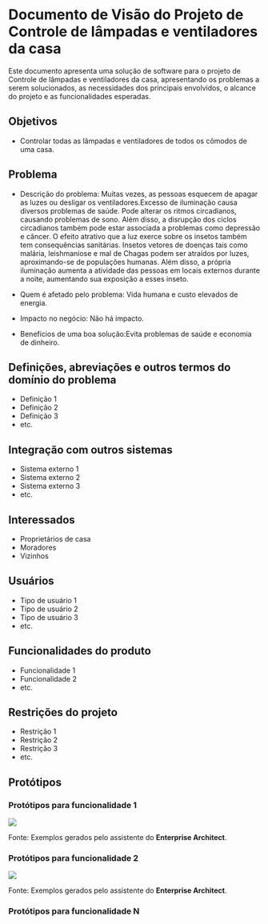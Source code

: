 # Documento de Visão do Projeto de Controle de lâmpadas e ventiladores da casa

Este documento apresenta uma solução de software para o projeto de Controle de lâmpadas e ventiladores da casa, 
apresentando os problemas a serem solucionados, as necessidades dos principais envolvidos, o alcance do projeto e as funcionalidades esperadas.

## Objetivos

* Controlar todas as lâmpadas e ventiladores de todos os cômodos de uma casa.

## Problema

* Descrição do problema: Muitas vezes, as pessoas esquecem de apagar as luzes ou desligar os ventiladores.Excesso de iluminação causa  diversos problemas de saúde. Pode alterar os ritmos circadianos, causando problemas de sono. Além disso, a disrupção dos ciclos circadianos também pode estar associada a problemas como depressão e câncer. O efeito atrativo que a luz exerce sobre os insetos também tem consequências sanitárias. Insetos vetores de doenças tais como malária, leishmaniose e mal de Chagas podem ser atraídos por luzes, aproximando-se de populações humanas. Além disso, a própria iluminação aumenta a atividade das pessoas em locais externos durante a noite, aumentando sua exposição a esses inseto.

* Quem é afetado pelo problema: Vida humana e custo elevados de energia.

* Impacto no negócio: Não há impacto.

* Benefícios de uma boa solução:Evita problemas de saúde e economia de dinheiro.

## Definições, abreviações e outros termos do domínio do problema

* Definição 1
* Definição 2
* Definição 3
* etc.

## Integração com outros sistemas

* Sistema externo 1
* Sistema externo 2
* Sistema externo 3
* etc.
 
## Interessados

* Proprietários de casa 
* Moradores
* Vizinhos 

## Usuários

* Tipo de usuário 1
* Tipo de usuário 2
* Tipo de usuário 3
* etc.

## Funcionalidades do produto

* Funcionalidade 1
* Funcionalidade 2
* etc.

## Restrições do projeto

* Restrição 1
* Restrição 2
* Restrição 3
* etc.

## Protótipos

### Protótipos para funcionalidade 1

![](proto1.png)

Fonte: Exemplos gerados pelo assistente do **Enterprise Architect**.

### Protótipos para funcionalidade 2

![](proto2.png)

Fonte: Exemplos gerados pelo assistente do **Enterprise Architect**.

### Protótipos para funcionalidade N
